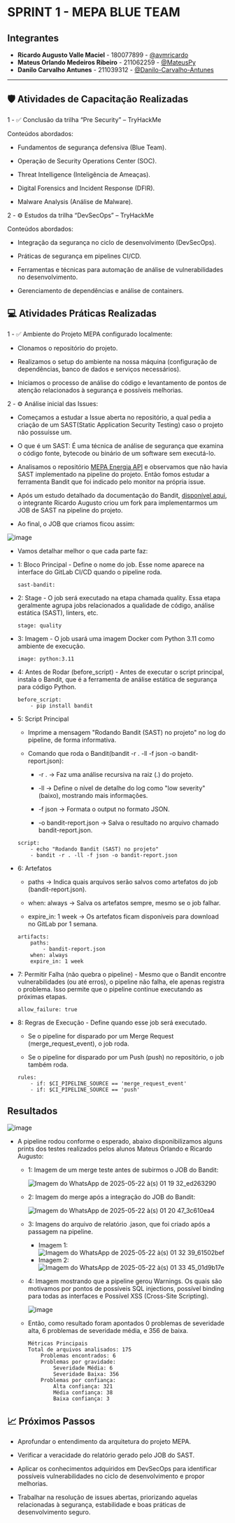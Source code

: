 # SPRINT 1 - MEPA BLUE TEAM

## Integrantes

- **Ricardo Augusto Valle Maciel** - 180077899 - [@avmricardo](https://github.com/avmricardo)
- **Mateus Orlando Medeiros Ribeiro** - 211062259 - [@MateusPy](https://github.com/MateusPy)
- **Danilo Carvalho Antunes** - 211039312 - [@Danilo-Carvalho-Antunes](https://github.com/Danilo-Carvalho-Antunes)

---

## 🛡️ Atividades de Capacitação Realizadas

1 - ✅ Conclusão da trilha “Pre Security” – TryHackMe

Conteúdos abordados:

 - Fundamentos de segurança defensiva (Blue Team).

 - Operação de Security Operations Center (SOC).

 - Threat Intelligence (Inteligência de Ameaças).

 - Digital Forensics and Incident Response (DFIR).

 - Malware Analysis (Análise de Malware).


2 - ⚙️ Estudos da trilha “DevSecOps” – TryHackMe

Conteúdos abordados:

 - Integração da segurança no ciclo de desenvolvimento (DevSecOps).

 - Práticas de segurança em pipelines CI/CD.

 - Ferramentas e técnicas para automação de análise de vulnerabilidades no desenvolvimento.

 - Gerenciamento de dependências e análise de containers.


## 💻 Atividades Práticas Realizadas

1 - ✅ Ambiente do Projeto MEPA configurado localmente:

 - Clonamos o repositório do projeto.

 - Realizamos o setup do ambiente na nossa máquina (configuração de dependências, banco de dados e serviços necessários).

 - Iniciamos o processo de análise do código e levantamento de pontos de atenção relacionados à segurança e possíveis melhorias.

2 - ⚙️ Análise inicial das Issues:

 - Começamos a estudar a Issue aberta no repositório, a qual pedia a criação de um SAST(Static Application Security Testing) caso o projeto não possuísse um.

 - O que é um SAST: É uma técnica de análise de segurança que examina o código fonte, bytecode ou binário de um software sem executá-lo.

 - Analisamos o repositório [MEPA Energia API](https://gitlab.com/lappis-unb/projetos-energia/mec-energia/mec-energia-api) e observamos que não havia SAST implementado na pipeline do projeto. Então fomos estudar a ferramenta Bandit que foi indicado pelo monitor na própria issue.

 - Após um estudo detalhado da documentação do Bandit, [disponível aqui](https://bandit.readthedocs.io/en/latest/), o integrante Ricardo Augusto criou um fork para implementarmos um JOB de SAST na pipeline do projeto.

 - Ao final, o JOB que criamos ficou assim:

![image](https://github.com/user-attachments/assets/d3636c50-3de0-4488-883c-a50fa7639edf)


- Vamos detalhar melhor o que cada parte faz:

 - 1: Bloco Principal - Define o nome do job. Esse nome aparece na interface do GitLab CI/CD quando o pipeline roda.

    ```
    sast-bandit:
    ```

 - 2: Stage - O job será executado na etapa chamada quality.
Essa etapa geralmente agrupa jobs relacionados a qualidade de código, análise estática (SAST), linters, etc.

    ```
    stage: quality
    ```

 - 3: Imagem - O job usará uma imagem Docker com Python 3.11 como ambiente de execução.

    ```
    image: python:3.11
    ```


 - 4:  Antes de Rodar (before_script) - Antes de executar o script principal, instala o Bandit, que é a ferramenta de análise estática de segurança para código Python.

    ```
    before_script:
        - pip install bandit
    ```


 - 5: Script Principal
    
    - Imprime a mensagem "Rodando Bandit (SAST) no projeto" no log do pipeline, de forma informativa.

    - Comando que roda o Bandit(bandit -r . -ll -f json -o bandit-report.json):

        - -r . → Faz uma análise recursiva na raiz (.) do projeto.

        - -ll → Define o nível de detalhe do log como "low severity" (baixo), mostrando mais informações.

        - -f json → Formata o output no formato JSON.

        - -o bandit-report.json → Salva o resultado no arquivo chamado bandit-report.json.

    ```
    script:
        - echo "Rodando Bandit (SAST) no projeto"
        - bandit -r . -ll -f json -o bandit-report.json
    ```

 - 6: Artefatos

    - paths → Indica quais arquivos serão salvos como artefatos do job (bandit-report.json).

    - when: always → Salva os artefatos sempre, mesmo se o job falhar.

    - expire_in: 1 week → Os artefatos ficam disponíveis para download no GitLab por 1 semana.

    ```
    artifacts:
        paths:
            - bandit-report.json
        when: always
        expire_in: 1 week
    ```
 - 7: Permitir Falha (não quebra o pipeline) - Mesmo que o Bandit encontre vulnerabilidades (ou até erros), o pipeline não falha, ele apenas registra o problema. Isso permite que o pipeline continue executando as próximas etapas.

    ```
    allow_failure: true
    ```

 - 8: Regras de Execução - Define quando esse job será executado. 
    
    - Se o pipeline for disparado por um Merge Request (merge_request_event), o job roda.

    - Se o pipeline for disparado por um Push (push) no repositório, o job também roda.

    ```
    rules:
        - if: $CI_PIPELINE_SOURCE == 'merge_request_event'
        - if: $CI_PIPELINE_SOURCE == 'push'
    ```

## Resultados

![image](https://github.com/user-attachments/assets/a2b108a3-1d77-4b55-9732-7ba4a3a7eab4)

- A pipeline rodou conforme o esperado, abaixo disponibilizamos alguns prints dos testes realizados pelos alunos Mateus Orlando e Ricardo Augusto:

  - 1: Imagem de um merge teste antes de subirmos o JOB do Bandit:

    ![Imagem do WhatsApp de 2025-05-22 à(s) 01 19 32_ed263290](https://github.com/user-attachments/assets/38f8a9f1-6271-49f6-a656-7362e67a3180)

  - 2: Imagem do merge após a integração do JOB do Bandit:

    ![Imagem do WhatsApp de 2025-05-22 à(s) 01 20 47_3c610ea4](https://github.com/user-attachments/assets/ff864c13-a8e2-42c8-87f6-50fde2fa5f9b)

  - 3: Imagens do arquivo de relatório .jason, que foi criado após a passagem na pipeline.
      - Imagem 1:
        ![Imagem do WhatsApp de 2025-05-22 à(s) 01 32 39_61502bef](https://github.com/user-attachments/assets/7eb175b6-8c5d-4d7e-a666-d2fdd323a736)
      - Imagem 2:
        ![Imagem do WhatsApp de 2025-05-22 à(s) 01 33 45_01d9b17e](https://github.com/user-attachments/assets/560abc1d-1ef0-42b5-a335-6895dbce8ee8)

  - 4: Imagem mostrando que a pipeline gerou Warnings. Os quais são motivamos por pontos de possíveis SQL injections, possível binding para todas as interfaces e Possível XSS (Cross-Site Scripting).

    ![image](https://github.com/user-attachments/assets/a523e434-9fd4-45c5-9c95-e6881524f1fc)

  - Então, como resultado foram apontados 0 problemas de severidade alta, 6 problemas de severidade média, e 356 de baixa.

        Métricas Principais
        Total de arquivos analisados: 175
            Problemas encontrados: 6
            Problemas por gravidade:
                Severidade Média: 6
                Severidade Baixa: 356
            Problemas por confiança:
                Alta confiança: 321
                Média confiança: 38
                Baixa confiança: 3



## 📈 Próximos Passos

 - Aprofundar o entendimento da arquitetura do projeto MEPA.

 - Verificar a veracidade do relatório gerado pelo JOB do SAST.

 - Aplicar os conhecimentos adquiridos em DevSecOps para identificar possíveis vulnerabilidades no ciclo de desenvolvimento e propor melhorias.

 - Trabalhar na resolução de issues abertas, priorizando aquelas relacionadas à segurança, estabilidade e boas práticas de desenvolvimento seguro.
